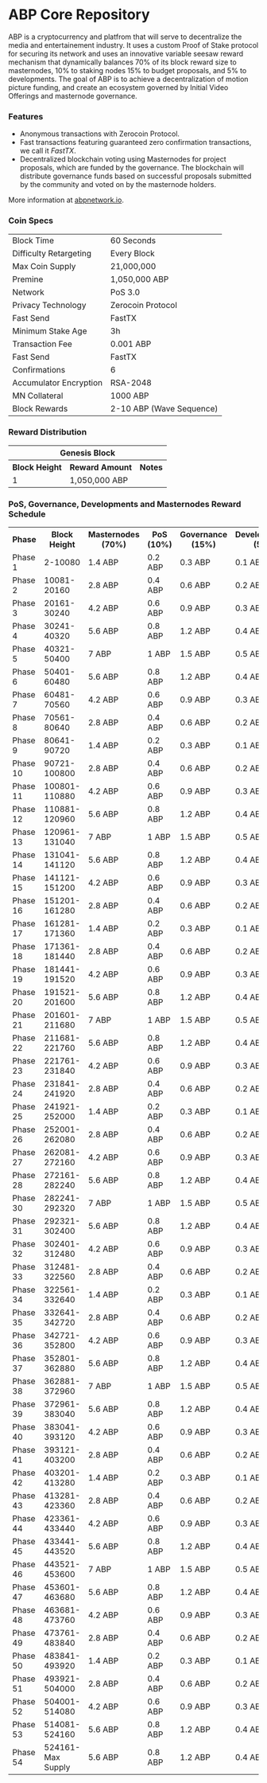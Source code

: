 ABP Core Repository
=====================================



ABP is a cryptocurrency and platfrom that will serve to decentralize the media and entertainement industry.  It uses a custom Proof of Stake protocol for securing its network and uses an innovative variable seesaw reward mechanism that dynamically balances 70% of its block reward size to masternodes, 10% to staking nodes 15% to budget proposals, and 5% to developments. The goal of ABP is to achieve a decentralization of motion picture funding, and create an ecosystem governed by Initial Video Offerings and masternode governance.

### Features

- Anonymous transactions with Zerocoin Protocol.
- Fast transactions featuring guaranteed zero confirmation transactions, we call it _FastTX_.
- Decentralized blockchain voting using Masternodes for project proposals, which are funded by the governance. The blockchain will distribute governance funds based on successful proposals submitted by the community and voted on by the masternode holders.

More information at [abpnetwork.io](http://www.abpnetwork.io).

### Coin Specs
<table>
<tr><td>Block Time</td><td>60 Seconds</td></tr>
<tr><td>Difficulty Retargeting</td><td>Every Block</td></tr>
<tr><td>Max Coin Supply</td><td>21,000,000</td></tr>
<tr><td>Premine</td><td>1,050,000 ABP</td></tr>
<tr><td>Network</td><td>PoS 3.0</td></tr>
<tr><td>Privacy Technology</td><td>Zerocoin Protocol</td></tr>
<tr><td>Fast Send</td><td>FastTX</td></tr>
<tr><td>Minimum Stake Age</td><td>3h</td></tr>
<tr><td>Transaction Fee</td><td>0.001 ABP</td></tr>
<tr><td>Fast Send</td><td>FastTX</td></tr>
<tr><td>Confirmations</td><td>6</td></tr>
<tr><td>Accumulator Encryption</td><td>RSA-2048</td></tr>
<tr><td>MN Collateral</td><td>1000 ABP</td></tr>
<tr><td>Block Rewards</td><td>2-10 ABP (Wave Sequence)</td></tr>
</table>

### Reward Distribution

<table>
<th colspan=4>Genesis Block</th>
<tr><th>Block Height</th><th>Reward Amount</th><th>Notes</th></tr>
<tr><td>1</td><td>1,050,000 ABP</td></tr>
</table>

### PoS, Governance, Developments and Masternodes Reward Schedule

<table>
<th>Phase</th><th>Block Height</th><th>Masternodes (70%)</th><th>PoS (10%)</th><th>Governance (15%)</th><th>Developments (5%)</th>
<tr><td>Phase 1</td><td>2-10080</td><td>1.4 ABP</td><td>0.2 ABP</td><td>0.3 ABP</td><td>0.1 ABP</td></tr>
<tr><td>Phase 2</td><td>10081-20160</td><td>2.8 ABP</td><td>0.4 ABP</td><td>0.6 ABP</td><td>0.2 ABP</td></tr>
<tr><td>Phase 3</td><td>20161-30240</td><td>4.2 ABP</td><td>0.6 ABP</td><td>0.9 ABP</td><td>0.3 ABP</td></tr>
<tr><td>Phase 4</td><td>30241-40320</td><td>5.6 ABP</td><td>0.8 ABP</td><td>1.2 ABP</td><td>0.4 ABP</td></tr>
<tr><td>Phase 5</td><td>40321-50400</td><td>7 ABP</td><td>1 ABP</td><td>1.5 ABP</td><td>0.5 ABP</td></tr>
<tr><td>Phase 6</td><td>50401-60480</td><td>5.6 ABP</td><td>0.8 ABP</td><td>1.2 ABP</td><td>0.4 ABP</td></tr>
<tr><td>Phase 7</td><td>60481-70560</td><td>4.2 ABP</td><td>0.6 ABP</td><td>0.9 ABP</td><td>0.3 ABP</td></tr>
<tr><td>Phase 8</td><td>70561-80640</td><td>2.8 ABP</td><td>0.4 ABP</td><td>0.6 ABP</td><td>0.2 ABP</td></tr>
<tr><td>Phase 9</td><td>80641-90720</td><td>1.4 ABP</td><td>0.2 ABP</td><td>0.3 ABP</td><td>0.1 ABP</td></tr>
<tr><td>Phase 10</td><td>90721-100800</td><td>2.8 ABP</td><td>0.4 ABP</td><td>0.6 ABP</td><td>0.2 ABP</td></tr>
<tr><td>Phase 11</td><td>100801-110880</td><td>4.2 ABP</td><td>0.6 ABP</td><td>0.9 ABP</td><td>0.3 ABP</td></tr>
<tr><td>Phase 12</td><td>110881-120960</td><td>5.6 ABP</td><td>0.8 ABP</td><td>1.2 ABP</td><td>0.4 ABP</td></tr>
<tr><td>Phase 13</td><td>120961-131040</td><td>7 ABP</td><td>1 ABP</td><td>1.5 ABP</td><td>0.5 ABP</td></tr>
<tr><td>Phase 14</td><td>131041-141120</td><td>5.6 ABP</td><td>0.8 ABP</td><td>1.2 ABP</td><td>0.4 ABP</td></tr>
<tr><td>Phase 15</td><td>141121-151200</td><td>4.2 ABP</td><td>0.6 ABP</td><td>0.9 ABP</td><td>0.3 ABP</td></tr>
<tr><td>Phase 16</td><td>151201-161280</td><td>2.8 ABP</td><td>0.4 ABP</td><td>0.6 ABP</td><td>0.2 ABP</td></tr>
<tr><td>Phase 17</td><td>161281-171360</td><td>1.4 ABP</td><td>0.2 ABP</td><td>0.3 ABP</td><td>0.1 ABP</td></tr>
<tr><td>Phase 18</td><td>171361-181440</td><td>2.8 ABP</td><td>0.4 ABP</td><td>0.6 ABP</td><td>0.2 ABP</td></tr>
<tr><td>Phase 19</td><td>181441-191520</td><td>4.2 ABP</td><td>0.6 ABP</td><td>0.9 ABP</td><td>0.3 ABP</td></tr>
<tr><td>Phase 20</td><td>191521-201600</td><td>5.6 ABP</td><td>0.8 ABP</td><td>1.2 ABP</td><td>0.4 ABP</td></tr>
<tr><td>Phase 21</td><td>201601-211680</td><td>7 ABP</td><td>1 ABP</td><td>1.5 ABP</td><td>0.5 ABP</td></tr>
<tr><td>Phase 22</td><td>211681-221760</td><td>5.6 ABP</td><td>0.8 ABP</td><td>1.2 ABP</td><td>0.4 ABP</td></tr>
<tr><td>Phase 23</td><td>221761-231840</td><td>4.2 ABP</td><td>0.6 ABP</td><td>0.9 ABP</td><td>0.3 ABP</td></tr>
<tr><td>Phase 24</td><td>231841-241920</td><td>2.8 ABP</td><td>0.4 ABP</td><td>0.6 ABP</td><td>0.2 ABP</td></tr>
<tr><td>Phase 25</td><td>241921-252000</td><td>1.4 ABP</td><td>0.2 ABP</td><td>0.3 ABP</td><td>0.1 ABP</td></tr>
<tr><td>Phase 26</td><td>252001-262080</td><td>2.8 ABP</td><td>0.4 ABP</td><td>0.6 ABP</td><td>0.2 ABP</td></tr>
<tr><td>Phase 27</td><td>262081-272160</td><td>4.2 ABP</td><td>0.6 ABP</td><td>0.9 ABP</td><td>0.3 ABP</td></tr>
<tr><td>Phase 28</td><td>272161-282240</td><td>5.6 ABP</td><td>0.8 ABP</td><td>1.2 ABP</td><td>0.4 ABP</td></tr>
<tr><td>Phase 30</td><td>282241-292320</td><td>7 ABP</td><td>1 ABP</td><td>1.5 ABP</td><td>0.5 ABP</td></tr>
<tr><td>Phase 31</td><td>292321-302400</td><td>5.6 ABP</td><td>0.8 ABP</td><td>1.2 ABP</td><td>0.4 ABP</td></tr>
<tr><td>Phase 32</td><td>302401-312480</td><td>4.2 ABP</td><td>0.6 ABP</td><td>0.9 ABP</td><td>0.3 ABP</td></tr>
<tr><td>Phase 33</td><td>312481-322560</td><td>2.8 ABP</td><td>0.4 ABP</td><td>0.6 ABP</td><td>0.2 ABP</td></tr>
<tr><td>Phase 34</td><td>322561-332640</td><td>1.4 ABP</td><td>0.2 ABP</td><td>0.3 ABP</td><td>0.1 ABP</td></tr>
<tr><td>Phase 35</td><td>332641-342720</td><td>2.8 ABP</td><td>0.4 ABP</td><td>0.6 ABP</td><td>0.2 ABP</td></tr>
<tr><td>Phase 36</td><td>342721-352800</td><td>4.2 ABP</td><td>0.6 ABP</td><td>0.9 ABP</td><td>0.3 ABP</td></tr>
<tr><td>Phase 37</td><td>352801-362880</td><td>5.6 ABP</td><td>0.8 ABP</td><td>1.2 ABP</td><td>0.4 ABP</td></tr>
<tr><td>Phase 38</td><td>362881-372960</td><td>7 ABP</td><td>1 ABP</td><td>1.5 ABP</td><td>0.5 ABP</td></tr>
<tr><td>Phase 39</td><td>372961-383040</td><td>5.6 ABP</td><td>0.8 ABP</td><td>1.2 ABP</td><td>0.4 ABP</td></tr>
<tr><td>Phase 40</td><td>383041-393120</td><td>4.2 ABP</td><td>0.6 ABP</td><td>0.9 ABP</td><td>0.3 ABP</td></tr>
<tr><td>Phase 41</td><td>393121-403200</td><td>2.8 ABP</td><td>0.4 ABP</td><td>0.6 ABP</td><td>0.2 ABP</td></tr>
<tr><td>Phase 42</td><td>403201-413280</td><td>1.4 ABP</td><td>0.2 ABP</td><td>0.3 ABP</td><td>0.1 ABP</td></tr>
<tr><td>Phase 43</td><td>413281-423360</td><td>2.8 ABP</td><td>0.4 ABP</td><td>0.6 ABP</td><td>0.2 ABP</td></tr>
<tr><td>Phase 44</td><td>423361-433440</td><td>4.2 ABP</td><td>0.6 ABP</td><td>0.9 ABP</td><td>0.3 ABP</td></tr>
<tr><td>Phase 45</td><td>433441-443520</td><td>5.6 ABP</td><td>0.8 ABP</td><td>1.2 ABP</td><td>0.4 ABP</td></tr>
<tr><td>Phase 46</td><td>443521-453600</td><td>7 ABP</td><td>1 ABP</td><td>1.5 ABP</td><td>0.5 ABP</td></tr>
<tr><td>Phase 47</td><td>453601-463680</td><td>5.6 ABP</td><td>0.8 ABP</td><td>1.2 ABP</td><td>0.4 ABP</td></tr>
<tr><td>Phase 48</td><td>463681-473760</td><td>4.2 ABP</td><td>0.6 ABP</td><td>0.9 ABP</td><td>0.3 ABP</td></tr>
<tr><td>Phase 49</td><td>473761-483840</td><td>2.8 ABP</td><td>0.4 ABP</td><td>0.6 ABP</td><td>0.2 ABP</td></tr>
<tr><td>Phase 50</td><td>483841-493920</td><td>1.4 ABP</td><td>0.2 ABP</td><td>0.3 ABP</td><td>0.1 ABP</td></tr>
<tr><td>Phase 51</td><td>493921-504000</td><td>2.8 ABP</td><td>0.4 ABP</td><td>0.6 ABP</td><td>0.2 ABP</td></tr>
<tr><td>Phase 52</td><td>504001-514080</td><td>4.2 ABP</td><td>0.6 ABP</td><td>0.9 ABP</td><td>0.3 ABP</td></tr>
<tr><td>Phase 53</td><td>514081-524160</td><td>5.6 ABP</td><td>0.8 ABP</td><td>1.2 ABP</td><td>0.4 ABP</td></tr>
<tr><td>Phase 54</td><td>524161-Max Supply</td><td>5.6 ABP</td><td>0.8 ABP</td><td>1.2 ABP</td><td>0.4 ABP</td></tr>
</table>
